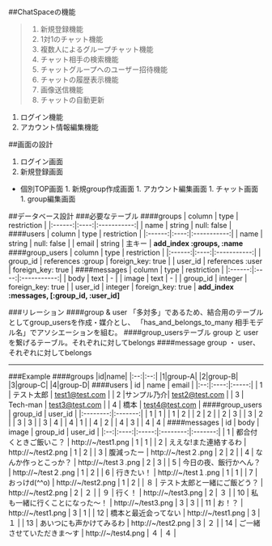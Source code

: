##ChatSpaceの機能
>1. 新規登録機能
>1. 1対1のチャット機能
>1. 複数人によるグループチャット機能
>1. チャット相手の検索機能
>1. チャットグループへのユーザー招待機能
>1. チャットの履歴表示機能
>1. 画像送信機能
>1. チャットの自動更新

1. ログイン機能
1. アカウント情報編集機能

##画面の設計
1. ログイン画面
1. 新規登録画面
  - 個別TOP画面
        1. 新規group作成画面
        1. アカウント編集画面
        1. チャット画面
        1. group編集画面

##データベース設計
###必要なテーブル
####groups
| column | type | restriction |
|:------:|:----:|:-----------:|
| name | string | null: false |
####users
| column | type | restriction |
|:------:|:----:|:-----------:|
| name | string | null: false |
| email | string | 主キー |
**add_index :groups, :name**
####group_users
| column | type | restriction |
|:------:|:----:|:-----------:|
| group_id | references :group | foreign_key: true |
| user_id | references :user | foreign_key: true |
####messages
| column | type | restriction |
|:------:|:----:|:-----------:|
| body | text | - |
| image | text | - |
| group_id | integer | foreign_key: true |
| user_id | integer | foreign_key: true |
**add_index :messages, [:group_id, :user_id]**

###リレーション
####group & user
  「多対多」であるため、結合用のテーブルとしてgroup_usersを作成・媒介とし、
  「has_and_belongs_to_many 相手モデル名」でアソシエーションを組む。
####group_usersテーブル
  group と userを繋げるテーブル。それぞれに対してbelongs
####message
  group ・ user、それぞれに対してbelongs

***
###Example
####groups
|id|name|
|:--:|:--:|
|1|group-A|   <!-- テスト太郎   & サンプル乃介 -->
|2|group-B|   <!-- サンプル乃介 & Tech-man -->
|3|group-C|   <!-- サンプル乃介 & Tech-man  & 橋本 -->
|4|group-D|   <!-- テスト太郎   & サンプル乃介 & Tech-man & 橋本 -->
####users
| id | name | email |
|:--:|:----:|:-----:|
| 1 | テスト太郎 | test1@test.com |
| 2 |サンプル乃介| test2@test.com |
| 3 | Tech-man | test3@test.com |
| 4 |   橋本   | test4@test.com |
####group_users
| group_id | user_id |
|:--------:|:-------:|
| 1 | 1 |
| 1 | 2 |
| 2 | 2 |
| 2 | 3 |
| 3 | 2 |
| 3 | 3 |
| 3 | 4 |
| 4 | 1 |
| 4 | 2 |
| 4 | 3 |
| 4 | 4 |
####messages
| id | body | image | group_id | user_id |
|:--:|:----:|:-----:|:--------:|:-------:|
| 1 | 都合付くときご飯いこ？ | http://~/test1.png | 1 | 1 |
| 2 | ええな!また連絡するわ | http://~/test2.png | 1 | 2 |
| 3 | 腹減ったー | http://~/test２.png | 2 | 2 |
| 4 | なんか作っとこっか？ | http://~/test３.png | 2 | 3 |
| 5 | 今日の夜、飯行かへん？ | http://~/test２.png | 1 | 2 |
| 6 | 行きたい！ | http://~/test１.png | 1 | 1 |
| 7 | おっけd(^^o) | http://~/test2.png | 1 | 2 |
| ８ | テスト太郎と一緒にご飯どう？ | http://~/test2.png | 2 | ２ |
| ９ | 行く！ | http://~/test3.png | 2 | ３ |
| 10 | 私も一緒に行くことになった〜！ | http://~/test3.png | 3 | 3 |
| 11 | お！？ | http://~/test1.png | 3 | 1 |
| 12 | 橋本と最近会ってない | http://~/test1.png | 3 | １ |
| 13 | あいつにも声かけてみるわ | http://~/test2.png | 3 | ２ |
| 14 | ご一緒させていただきま〜す | http://~/test4.png | ４ | ４ |
